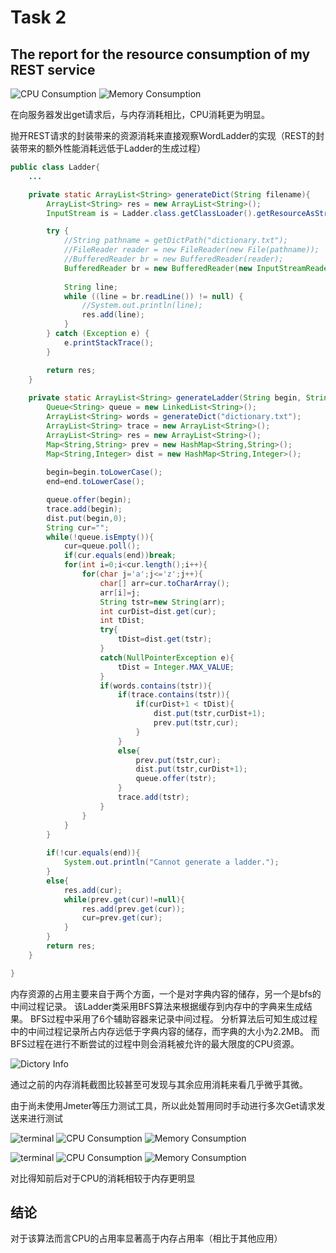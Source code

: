 # Task 2
## The report for the resource consumption of my REST service

![CPU Consumption](./images/cpu1.png)
![Memory Consumption](./images/mem1.png)

在向服务器发出get请求后，与内存消耗相比，CPU消耗更为明显。

抛开REST请求的封装带来的资源消耗来直接观察WordLadder的实现（REST的封装带来的额外性能消耗远低于Ladder的生成过程）

```Java
public class Ladder{
	...

	private static ArrayList<String> generateDict(String filename){
		ArrayList<String> res = new ArrayList<String>();
		InputStream is = Ladder.class.getClassLoader().getResourceAsStream(filename);

        try {
			//String pathname = getDictPath("dictionary.txt");
			//FileReader reader = new FileReader(new File(pathname));
            //BufferedReader br = new BufferedReader(reader);
			BufferedReader br = new BufferedReader(new InputStreamReader(is));
         
            String line;
            while ((line = br.readLine()) != null) {
                //System.out.println(line);
				res.add(line);
            }
        } catch (Exception e) {
            e.printStackTrace();
        }

		return res;
	}
	
	private static ArrayList<String> generateLadder(String begin, String end){
		Queue<String> queue = new LinkedList<String>();
		ArrayList<String> words = generateDict("dictionary.txt");
		ArrayList<String> trace = new ArrayList<String>();
		ArrayList<String> res = new ArrayList<String>();
		Map<String,String> prev = new HashMap<String,String>();
		Map<String,Integer> dist = new HashMap<String,Integer>();
		   
		begin=begin.toLowerCase();
		end=end.toLowerCase();

		queue.offer(begin);
		trace.add(begin);
		dist.put(begin,0);
		String cur="";
		while(!queue.isEmpty()){
			cur=queue.poll();
			if(cur.equals(end))break;
			for(int i=0;i<cur.length();i++){
				for(char j='a';j<='z';j++){
					char[] arr=cur.toCharArray();
					arr[i]=j;
					String tstr=new String(arr);
					int curDist=dist.get(cur);
					int tDist;
					try{
						tDist=dist.get(tstr);
					}
					catch(NullPointerException e){
						tDist = Integer.MAX_VALUE;
					}
					if(words.contains(tstr)){
						if(trace.contains(tstr)){ 
							if(curDist+1 < tDist){
								dist.put(tstr,curDist+1);
								prev.put(tstr,cur);
							}
						}
						else{
							prev.put(tstr,cur);
							dist.put(tstr,curDist+1);
							queue.offer(tstr);
						}
						trace.add(tstr);
					}
				}
			}
		}
		
		if(!cur.equals(end)){
			System.out.println("Cannot generate a ladder.");
		}	
		else{
			res.add(cur);
			while(prev.get(cur)!=null){
				res.add(prev.get(cur));
				cur=prev.get(cur);
			}
		}
		return res;
	}

}
```

内存资源的占用主要来自于两个方面，一个是对字典内容的储存，另一个是bfs的中间过程记录。
该Ladder类采用BFS算法来根据缓存到内存中的字典来生成结果。
BFS过程中采用了6个辅助容器来记录中间过程。
分析算法后可知生成过程中的中间过程记录所占内存远低于字典内容的储存，而字典的大小为2.2MB。
而BFS过程在进行不断尝试的过程中则会消耗被允许的最大限度的CPU资源。

![Dictory Info](./images/dic.png)

通过之前的内存消耗截图比较甚至可发现与其余应用消耗来看几乎微乎其微。

由于尚未使用Jmeter等压力测试工具，所以此处暂用同时手动进行多次Get请求发送来进行测试

![terminal](./images/term1.png)
![CPU Consumption](./images/cpu2.png)
![Memory Consumption](./images/mem2.png)


![terminal](./images/term2.png)
![CPU Consumption](./images/cpu3.png)
![Memory Consumption](./images/mem3.png)

对比得知前后对于CPU的消耗相较于内存更明显

## 结论
对于该算法而言CPU的占用率显著高于内存占用率（相比于其他应用）
